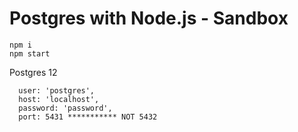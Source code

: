 # Postgres with Node.js - Sandbox

```
npm i
npm start
```

Postgres 12

```
  user: 'postgres',
  host: 'localhost',
  password: 'password',
  port: 5431 *********** NOT 5432
```
